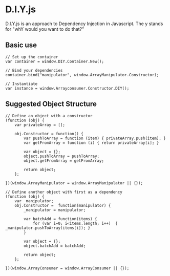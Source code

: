 D.I.Y.js
========

D.I.Y.js is an approach to Dependency Injection in Javascript. The y stands for "whY would you want to do that?"

Basic use
---------

	// Set up the container
	var container = window.DIY.Container.New();

	// Bind your dependencies
	container.bind("manipulator", window.ArrayManipulator.Constructor);
	
	// Instantiate
	var instance = window.Arrayconsumer.Constructor.DIY();

Suggested Object Structure
--------------------------

	// Define an object with a constructor
	(function (obj) {
		var privateArray = [];
		
		obj.Constructor = function() {
			var pushToArray = function (item) { privateArray.push(item); }
			var getFromArray = function (i) { return privateArray[i]; }

			var object = {};
			object.pushToArray = pushToArray;
			object.getFromArray = getFromArray;
			
			return object;
		};	
		
	})(window.ArrayManipulator = window.ArrayManipulator || {});

	// Define another object with first as a dependency
	(function (obj) {		
		var _manipulator;		
		obj.Constructor =  function(manipulator) {
			_manipulator = manipulator;

			var batchAdd = function(items) {
				for (var i=0; i<items.length; i++)	{ _manipulator.pushToArray(items[i]); }
			}
						
			var object = {};
			object.batchAdd = batchAdd;
			
			return object;
		};
		
	})(window.ArrayConsumer = window.ArrayConsumer || {});
